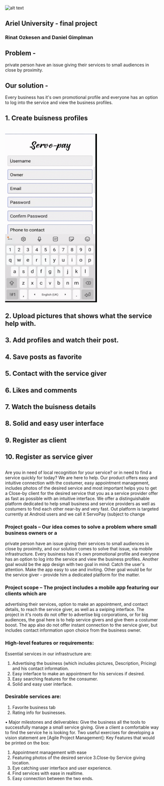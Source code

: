 
# 
![alt text](https://scontent.fsdv2-1.fna.fbcdn.net/v/t1.6435-9/240670587_4320883971312609_9100155130939486439_n.jpg?_nc_cat=100&ccb=1-5&_nc_sid=730e14&_nc_ohc=mx5oV3Osl4cAX96SJvJ&_nc_ht=scontent.fsdv2-1.fna&oh=8342596eed72bf8f7ae7418a24a539a9&oe=614CBC1F)


## Ariel University - final project
### Rinat Ozkesen and Daniel Gimplman

## Problem -

private person have an issue giving their services to small audiences in close by 
proximity. 

## Our solution -
Every business has it's own promotional profile and everyone has an option to log into 
the service and view the business profiles. 


## 1. Create buisness profiles

#
<img src="https://github.com/Danielgimp/ServoPay_Final_Project/blob/master/Gifs/Register/1.gif" width="300" height="550">

## 2. Upload pictures that shows what the service help with.

## 3. Add profiles and watch their post.

## 4. Save posts as favorite

## 5. Contact with the service giver

## 6. Likes and comments

## 7. Watch the buisness details 

## 8. Solid and easy user interface 

## 9. Register as client

## 10. Register as service giver

## 
Are you in need of local recognition for your service? or in need to find a service quickly 
for today? We are here to help. Our product offers easy and intuitive connection with 
the costumer, easy appointment management, includes photos of the desired service 
and most important helps you to get a Close-by client for the desired service that you as 
a service provider offer as fast as possible with an intuitive interface.
We offer a distinguishable platform dedicated to help small business and service 
providers as well as costumers to find each other near-by and very fast.
Out platform is targeted currently at Android users and we call it ServoPay (subject to 
change

### Project goals – Our idea comes to solve a problem where small business owners or a 
private person have an issue giving their services to small audiences in close by 
proximity, and our solution comes to solve that issue, via mobile infrastructure.
Every business has it's own promotional profile and everyone has an option to log into 
the service and view the business profiles. 
Another goal would be the app design with two goal in mind:
Catch the user's attention.
Make the app easy to use and inviting.
Other goal would be for the service giver – provide him a dedicated platform for the 
matter.

### Project scope – The project includes a mobile app featuring our clients which are 
advertising their services, option to make an appointment, and contact details, to reach 
the service giver, as well as a swiping interface.
The project in it's roots do not offer to advertise big corporations, or for big audiences, 
the goal here is to help service givers and give them a costumer boost.
The app also do not offer instant connection to the service giver, but includes contact 
information upon choice from the business owner.

### High-level features or requirements: 
Essential services in our infrastructure are:
1. Advertising the business (which includes pictures, Description, Pricing) and his 
contact information.
2. Easy interface to make an appointment for his services if desired.
3. Easy searching features for the consumer.
4. Solid and easy user interface.

### Desirable services are:
1. Favorite business tab
2. Rating info for businesses.

• Major milestones and deliverables: Give the business all the tools to successfully manage 
a small service giving.
Give a client a comfortable way to find the service he is looking for.
Two useful exercises for developing a vision statement are [Agile Project Management]:
Key Features that would be printed on the box:
1. Appointment management with ease
2. Featuring photos of the desired service 
3.Close-by Service giving location.
4. Eye catching user interface and user experience.
5. Find services with ease in realtime.
6. Easy connection between the two ends.
